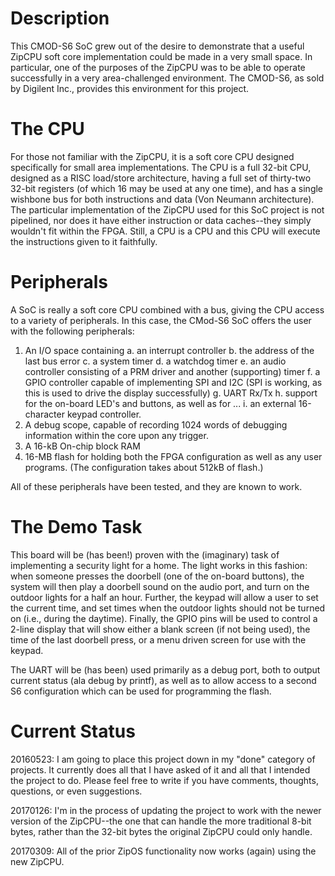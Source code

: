 # Description

This CMOD-S6 SoC grew out of the desire to demonstrate that a useful ZipCPU
soft core implementation could be made in a very small space.  In 
particular, one of the purposes of the ZipCPU was to be able to operate successfully in a very area-challenged environment.  The CMOD-S6, as sold by Digilent
Inc., provides this environment for this project.

# The CPU

For those not familiar with the ZipCPU, it is a soft core CPU designed
specifically for small area implementations.  The CPU is a full 32-bit CPU,
designed as a RISC load/store architecture, having a full set of thirty-two
32-bit registers (of which 16 may be used at any one time), and has a single
wishbone bus for both instructions and data (Von Neumann architecture).  The
particular implementation of the ZipCPU used for this SoC project is not
pipelined, nor does it have either instruction or data caches--they simply
wouldn't fit within the FPGA.  Still, a CPU is a CPU and this CPU will 
execute the instructions given to it faithfully.

# Peripherals

A SoC is really a soft core CPU combined with a bus, giving the CPU access to
a variety of peripherals.  In this case, the CMod-S6 SoC offers the user with the following peripherals:

1. An I/O space containing
  a. an interrupt controller
  b. the address of the last bus error
  c. a system timer
  d. a watchdog timer
  e. an audio controller consisting of a PRM driver and another (supporting) timer
  f. a GPIO controller capable of implementing SPI and I2C (SPI is working, as this is used to drive the display successfully)
  g. UART Rx/Tx
  h. support for the on-board LED's and buttons, as well as for ...
  i. an external 16-character keypad controller.
2. A debug scope, capable of recording 1024 words of debugging information within the core upon any trigger.
3. A 16-kB On-chip block RAM
4. 16-MB flash for holding both the FPGA configuration as well as any user programs.  (The configuration takes about 512kB of flash.)

All of these peripherals have been tested, and they are known to work.

# The Demo Task

This board will be (has been!) proven with the (imaginary) task of implementing
a security light for a home.  The light works in this fashion: when someone
presses the doorbell (one of the on-board buttons), the system will then play
a doorbell sound on the audio port, and turn on the outdoor lights for a half
an hour.  Further, the keypad will allow a user to set the current time, and
set times when the outdoor lights should not be turned on (i.e., during the
daytime).  Finally, the GPIO pins will be used to control a 2-line display that
will show either a blank screen (if not being used), the time of the last
doorbell press, or a menu driven screen for use with the keypad.

The UART will be (has been) used primarily as a debug port, both to output
current status (ala debug by printf), as well as to allow access to a second
S6 configuration which can be used for programming the flash.

# Current Status

20160523: I am going to place this project down in my "done" category of
projects.  It currently does all that I have asked of it and all that I intended
the project to do.  Please feel free to write if you have comments, thoughts,
questions, or even suggestions.

20170126: I'm in the process of updating the project to work with the newer version of the ZipCPU--the one that can handle the more traditional 8-bit bytes, rather than the 32-bit bytes the original ZipCPU could only handle.

20170309: All of the prior ZipOS functionality now works (again) using the new ZipCPU.

